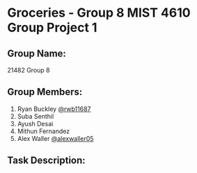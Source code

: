 # Groceries - Group 8 MIST 4610 Group Project 1

## Group Name:
21482 Group 8

## Group Members:

1. Ryan Buckley [@rwb11687](https://www.github.com/rwb11687)
2. Suba Senthil
3. Ayush Desai
4. Mithun Fernandez
5. Alex Waller [@alexwaller05](https://www.github.com/alexwaller05)

## Task Description:
